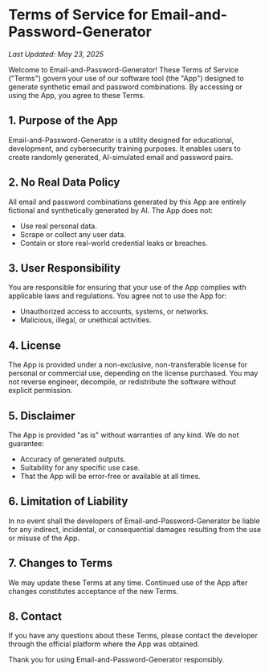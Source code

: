 # Terms of Service for Email-and-Password-Generator

*Last Updated: May 23, 2025*

Welcome to Email-and-Password-Generator! These Terms of Service ("Terms") govern your use of our software tool (the "App") designed to generate synthetic email and password combinations. By accessing or using the App, you agree to these Terms.

## 1. Purpose of the App

Email-and-Password-Generator is a utility designed for educational, development, and cybersecurity training purposes. It enables users to create randomly generated, AI-simulated email and password pairs.

## 2. No Real Data Policy

All email and password combinations generated by this App are entirely fictional and synthetically generated by AI. The App does not:

* Use real personal data.
* Scrape or collect any user data.
* Contain or store real-world credential leaks or breaches.

## 3. User Responsibility

You are responsible for ensuring that your use of the App complies with applicable laws and regulations. You agree not to use the App for:

* Unauthorized access to accounts, systems, or networks.
* Malicious, illegal, or unethical activities.

## 4. License

The App is provided under a non-exclusive, non-transferable license for personal or commercial use, depending on the license purchased. You may not reverse engineer, decompile, or redistribute the software without explicit permission.

## 5. Disclaimer

The App is provided "as is" without warranties of any kind. We do not guarantee:

* Accuracy of generated outputs.
* Suitability for any specific use case.
* That the App will be error-free or available at all times.

## 6. Limitation of Liability

In no event shall the developers of Email-and-Password-Generator be liable for any indirect, incidental, or consequential damages resulting from the use or misuse of the App.

## 7. Changes to Terms

We may update these Terms at any time. Continued use of the App after changes constitutes acceptance of the new Terms.

## 8. Contact

If you have any questions about these Terms, please contact the developer through the official platform where the App was obtained.

Thank you for using Email-and-Password-Generator responsibly.
